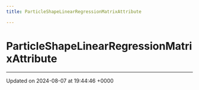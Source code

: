 ```yaml
---
title: ParticleShapeLinearRegressionMatrixAttribute

---
```


# ParticleShapeLinearRegressionMatrixAttribute





-------------------------------

Updated on 2024-08-07 at 19:44:46 +0000